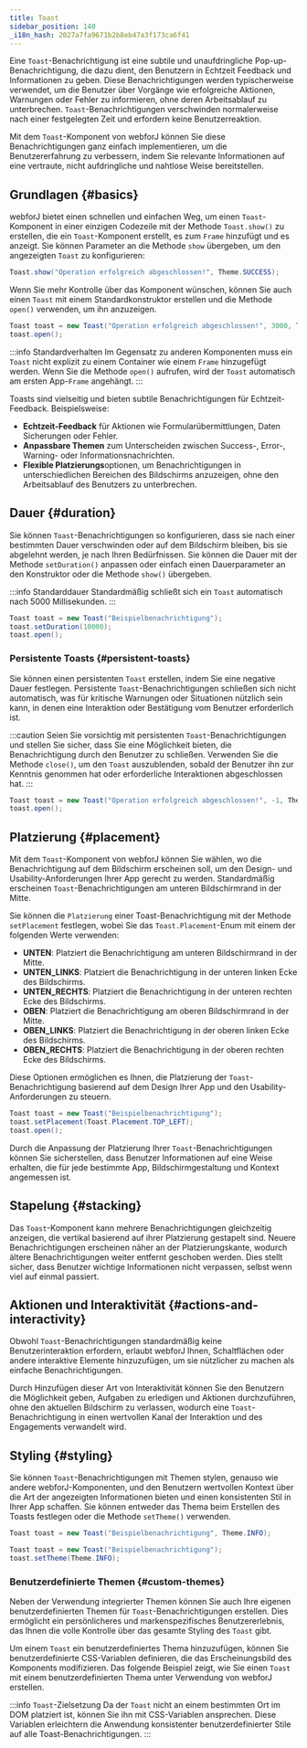 ```yaml
---
title: Toast
sidebar_position: 140
_i18n_hash: 2027a7fa9671b2b8eb47a3f173ca6f41
---
```

<DocChip chip="shadow" />
<DocChip chip="name" label="dwc-toast" />
<DocChip chip='since' label='24.10' />
<JavadocLink type="toast" location="com/webforj/component/toast/Toast" top='true'/>

Eine `Toast`-Benachrichtigung ist eine subtile und unaufdringliche Pop-up-Benachrichtigung, die dazu dient, den Benutzern in Echtzeit Feedback und Informationen zu geben. Diese Benachrichtigungen werden typischerweise verwendet, um die Benutzer über Vorgänge wie erfolgreiche Aktionen, Warnungen oder Fehler zu informieren, ohne deren Arbeitsablauf zu unterbrechen. `Toast`-Benachrichtigungen verschwinden normalerweise nach einer festgelegten Zeit und erfordern keine Benutzerreaktion.

Mit dem `Toast`-Komponent von webforJ können Sie diese Benachrichtigungen ganz einfach implementieren, um die Benutzererfahrung zu verbessern, indem Sie relevante Informationen auf eine vertraute, nicht aufdringliche und nahtlose Weise bereitstellen.

## Grundlagen {#basics}

webforJ bietet einen schnellen und einfachen Weg, um einen `Toast`-Komponent in einer einzigen Codezeile mit der Methode `Toast.show()` zu erstellen, die ein `Toast`-Komponent erstellt, es zum `Frame` hinzufügt und es anzeigt. Sie können Parameter an die Methode `show` übergeben, um den angezeigten `Toast` zu konfigurieren:

```java
Toast.show("Operation erfolgreich abgeschlossen!", Theme.SUCCESS);
```

Wenn Sie mehr Kontrolle über das Komponent wünschen, können Sie auch einen `Toast` mit einem Standardkonstruktor erstellen und die Methode `open()` verwenden, um ihn anzuzeigen.

```java
Toast toast = new Toast("Operation erfolgreich abgeschlossen!", 3000, Theme.SUCCESS, Placement.TOP);
toast.open();
```

<ComponentDemo 
path='/webforj/toast?'
javaE='https://raw.githubusercontent.com/webforj/webforj-documentation/refs/heads/main/src/main/java/com/webforj/samples/views/toast/ToastView.java'
height='200px'
/>

:::info Standardverhalten
Im Gegensatz zu anderen Komponenten muss ein `Toast` nicht explizit zu einem Container wie einem `Frame` hinzugefügt werden. Wenn Sie die Methode `open()` aufrufen, wird der `Toast` automatisch am ersten App-`Frame` angehängt.
:::

Toasts sind vielseitig und bieten subtile Benachrichtigungen für Echtzeit-Feedback. Beispielsweise:

- **Echtzeit-Feedback** für Aktionen wie Formularübermittlungen, Daten Sicherungen oder Fehler.
- **Anpassbare Themen** zum Unterscheiden zwischen Success-, Error-, Warning- oder Informationsnachrichten.
- **Flexible Platzierungs**optionen, um Benachrichtigungen in unterschiedlichen Bereichen des Bildschirms anzuzeigen, ohne den Arbeitsablauf des Benutzers zu unterbrechen.

## Dauer {#duration}

Sie können `Toast`-Benachrichtigungen so konfigurieren, dass sie nach einer bestimmten Dauer verschwinden oder auf dem Bildschirm bleiben, bis sie abgelehnt werden, je nach Ihren Bedürfnissen. Sie können die Dauer mit der Methode `setDuration()` anpassen oder einfach einen Dauerparameter an den Konstruktor oder die Methode `show()` übergeben.

:::info Standarddauer
Standardmäßig schließt sich ein `Toast` automatisch nach 5000 Millisekunden.
:::

```java
Toast toast = new Toast("Beispielbenachrichtigung");
toast.setDuration(10000);
toast.open();
```

### Persistente Toasts {#persistent-toasts}

Sie können einen persistenten `Toast` erstellen, indem Sie eine negative Dauer festlegen. Persistente `Toast`-Benachrichtigungen schließen sich nicht automatisch, was für kritische Warnungen oder Situationen nützlich sein kann, in denen eine Interaktion oder Bestätigung vom Benutzer erforderlich ist.

:::caution
Seien Sie vorsichtig mit persistenten `Toast`-Benachrichtigungen und stellen Sie sicher, dass Sie eine Möglichkeit bieten, die Benachrichtigung durch den Benutzer zu schließen. Verwenden Sie die Methode `close()`, um den `Toast` auszublenden, sobald der Benutzer ihn zur Kenntnis genommen hat oder erforderliche Interaktionen abgeschlossen hat.
:::

```java
Toast toast = new Toast("Operation erfolgreich abgeschlossen!", -1, Theme.SUCCESS, Placement.TOP);
toast.open();
```

## Platzierung {#placement}

Mit dem `Toast`-Komponent von webforJ können Sie wählen, wo die Benachrichtigung auf dem Bildschirm erscheinen soll, um den Design- und Usability-Anforderungen Ihrer App gerecht zu werden. Standardmäßig erscheinen `Toast`-Benachrichtigungen am unteren Bildschirmrand in der Mitte.

Sie können die `Platzierung` einer Toast-Benachrichtigung mit der Methode `setPlacement` festlegen, wobei Sie das `Toast.Placement`-Enum mit einem der folgenden Werte verwenden:

- **UNTEN**: Platziert die Benachrichtigung am unteren Bildschirmrand in der Mitte.
- **UNTEN_LINKS**: Platziert die Benachrichtigung in der unteren linken Ecke des Bildschirms.
- **UNTEN_RECHTS**: Platziert die Benachrichtigung in der unteren rechten Ecke des Bildschirms.
- **OBEN**: Platziert die Benachrichtigung am oberen Bildschirmrand in der Mitte.
- **OBEN_LINKS**: Platziert die Benachrichtigung in der oberen linken Ecke des Bildschirms.
- **OBEN_RECHTS**: Platziert die Benachrichtigung in der oberen rechten Ecke des Bildschirms.

Diese Optionen ermöglichen es Ihnen, die Platzierung der `Toast`-Benachrichtigung basierend auf dem Design Ihrer App und den Usability-Anforderungen zu steuern.

```java
Toast toast = new Toast("Beispielbenachrichtigung");
toast.setPlacement(Toast.Placement.TOP_LEFT);
toast.open();
```

<ComponentDemo 
path='/webforj/toastplacement?'
javaE='https://raw.githubusercontent.com/webforj/webforj-documentation/refs/heads/main/src/main/java/com/webforj/samples/views/toast/ToastPlacementView.java'
height='500px'
/>

Durch die Anpassung der Platzierung Ihrer `Toast`-Benachrichtigungen können Sie sicherstellen, dass Benutzer Informationen auf eine Weise erhalten, die für jede bestimmte App, Bildschirmgestaltung und Kontext angemessen ist.

## Stapelung {#stacking}

Das `Toast`-Komponent kann mehrere Benachrichtigungen gleichzeitig anzeigen, die vertikal basierend auf ihrer Platzierung gestapelt sind. Neuere Benachrichtigungen erscheinen näher an der Platzierungskante, wodurch ältere Benachrichtigungen weiter entfernt geschoben werden. Dies stellt sicher, dass Benutzer wichtige Informationen nicht verpassen, selbst wenn viel auf einmal passiert.

## Aktionen und Interaktivität {#actions-and-interactivity}

Obwohl `Toast`-Benachrichtigungen standardmäßig keine Benutzerinteraktion erfordern, erlaubt webforJ Ihnen, Schaltflächen oder andere interaktive Elemente hinzuzufügen, um sie nützlicher zu machen als einfache Benachrichtigungen.

<ComponentDemo 
path='/webforj/toastcookies?'
javaE='https://raw.githubusercontent.com/webforj/webforj-documentation/refs/heads/main/src/main/java/com/webforj/samples/views/toast/ToastCookiesView.java'
height='350px'
/>

Durch Hinzufügen dieser Art von Interaktivität können Sie den Benutzern die Möglichkeit geben, Aufgaben zu erledigen und Aktionen durchzuführen, ohne den aktuellen Bildschirm zu verlassen, wodurch eine `Toast`-Benachrichtigung in einen wertvollen Kanal der Interaktion und des Engagements verwandelt wird.

## Styling {#styling}

Sie können `Toast`-Benachrichtigungen mit Themen stylen, genauso wie andere webforJ-Komponenten, und den Benutzern wertvollen Kontext über die Art der angezeigten Informationen bieten und einen konsistenten Stil in Ihrer App schaffen. Sie können entweder das Thema beim Erstellen des Toasts festlegen oder die Methode `setTheme()` verwenden.

```java
Toast toast = new Toast("Beispielbenachrichtigung", Theme.INFO);
```

```java
Toast toast = new Toast("Beispielbenachrichtigung");
toast.setTheme(Theme.INFO);
```

### Benutzerdefinierte Themen {#custom-themes}

Neben der Verwendung integrierter Themen können Sie auch Ihre eigenen benutzerdefinierten Themen für `Toast`-Benachrichtigungen erstellen. Dies ermöglicht ein persönlicheres und markenspezifisches Benutzererlebnis, das Ihnen die volle Kontrolle über das gesamte Styling des `Toast` gibt.

Um einem `Toast` ein benutzerdefiniertes Thema hinzuzufügen, können Sie benutzerdefinierte CSS-Variablen definieren, die das Erscheinungsbild des Komponents modifizieren. Das folgende Beispiel zeigt, wie Sie einen `Toast` mit einem benutzerdefinierten Thema unter Verwendung von webforJ erstellen.

:::info `Toast`-Zielsetzung
Da der `Toast` nicht an einem bestimmten Ort im DOM platziert ist, können Sie ihn mit CSS-Variablen ansprechen. Diese Variablen erleichtern die Anwendung konsistenter benutzerdefinierter Stile auf alle Toast-Benachrichtigungen.
:::

<ComponentDemo 
path='/webforj/toasttheme?'  
javaE='https://raw.githubusercontent.com/webforj/webforj-documentation/refs/heads/main/src/main/java/com/webforj/samples/views/toast/ToastThemeView.java'
cssURL='/css/toast/toastTheme.css'
height='200px'
/>

<TableBuilder name="Toast" />
